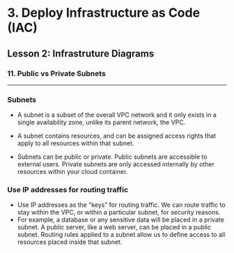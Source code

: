 # 3. Deploy Infrastructure as Code (IAC)

## Lesson 2: Infrastruture Diagrams


### 11. Public vs Private Subnets

___

### Subnets
* A subnet is a subset of the overall VPC network and it only exists in a single availability zone, unlike its parent network, the VPC.

* A subnet contains resources, and can be assigned access rights that apply to all resources within that subnet.

* Subnets can be public or private. Public subnets are accessible to external users. Private subnets are only accessed internally by other resources within your cloud container.

### Use IP addresses for routing traffic
* Use IP addresses as the “keys” for routing traffic. We can route traffic to stay within the VPC, or within a particular subnet, for security reasons.
* For example, a database or any sensitive data will be placed in a private subnet. A public server, like a web server, can be placed in a public subnet. Routing rules applied to a subnet allow us to define access to all resources placed inside that subnet.